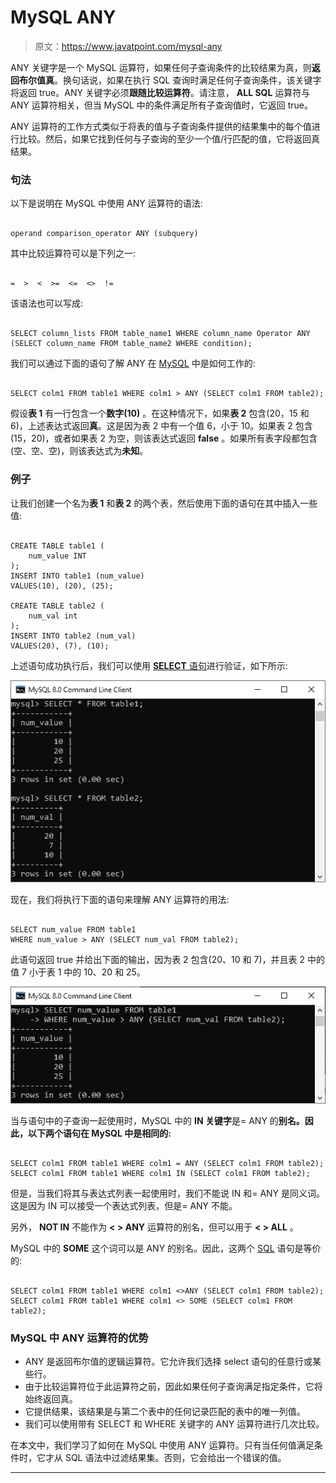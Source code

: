 # MySQL ANY

> 原文：<https://www.javatpoint.com/mysql-any>

ANY 关键字是一个 MySQL 运算符，如果任何子查询条件的比较结果为真，则**返回布尔值真**。换句话说，如果在执行 SQL 查询时满足任何子查询条件，该关键字将返回 true。ANY 关键字必须**跟随比较运算符**。请注意， **ALL SQL** 运算符与 ANY 运算符相关，但当 MySQL 中的条件满足所有子查询值时，它返回 true。

ANY 运算符的工作方式类似于将表的值与子查询条件提供的结果集中的每个值进行比较。然后，如果它找到任何与子查询的至少一个值/行匹配的值，它将返回真结果。

### 句法

以下是说明在 MySQL 中使用 ANY 运算符的语法:

```

operand comparison_operator ANY (subquery)

```

其中比较运算符可以是下列之一:

```

=  >  <  >=  <=  <>  !=

```

该语法也可以写成:

```

SELECT column_lists FROM table_name1 WHERE column_name Operator ANY (SELECT column_name FROM table_name2 WHERE condition); 

```

我们可以通过下面的语句了解 ANY 在 [MySQL](https://www.javatpoint.com/mysql-tutorial) 中是如何工作的:

```

SELECT colm1 FROM table1 WHERE colm1 > ANY (SELECT colm1 FROM table2);

```

假设**表 1** 有一行包含一个**数字(10)** 。在这种情况下，如果**表 2** 包含(20，15 和 6)，上述表达式返回**真**。这是因为表 2 中有一个值 6，小于 10。如果表 2 包含(15，20)，或者如果表 2 为空，则该表达式返回 **false** 。如果所有表字段都包含(空、空、空)，则该表达式为**未知**。

### 例子

让我们创建一个名为**表 1** 和**表 2** 的两个表，然后使用下面的语句在其中插入一些值:

```

CREATE TABLE table1 (
	num_value INT
); 
INSERT INTO table1 (num_value) 
VALUES(10), (20), (25);

CREATE TABLE table2 (
	num_val int
); 
INSERT INTO table2 (num_val)
VALUES(20), (7), (10);

```

上述语句成功执行后，我们可以使用 [**SELECT** 语句](https://www.javatpoint.com/mysql-select)进行验证，如下所示:

![MySQL ANY](img/efa488054b8676e279b96c946b67477c.png)

现在，我们将执行下面的语句来理解 ANY 运算符的用法:

```

SELECT num_value FROM table1 
WHERE num_value > ANY (SELECT num_val FROM table2);

```

此语句返回 true 并给出下面的输出，因为表 2 包含(20、10 和 7)，并且表 2 中的值 7 小于表 1 中的 10、20 和 25。

![MySQL ANY](img/427cd1cc896817b2556ff16dff310c40.png)

当与语句中的子查询一起使用时，MySQL 中的 **IN 关键字**是= ANY 的**别名。因此，以下两个语句在 MySQL 中是相同的:**

```

SELECT colm1 FROM table1 WHERE colm1 = ANY (SELECT colm1 FROM table2);
SELECT colm1 FROM table1 WHERE colm1 IN (SELECT colm1 FROM table2);

```

但是，当我们将其与表达式列表一起使用时，我们不能说 IN 和= ANY 是同义词。这是因为 IN 可以接受一个表达式列表，但是= ANY 不能。

另外， **NOT IN** 不能作为 **< > ANY** 运算符的别名，但可以用于 **< > ALL** 。

MySQL 中的 **SOME** 这个词可以是 ANY 的别名。因此，这两个 [SQL](https://www.javatpoint.com/sql-tutorial) 语句是等价的:

```

SELECT colm1 FROM table1 WHERE colm1 <>ANY (SELECT colm1 FROM table2);
SELECT colm1 FROM table1 WHERE colm1 <> SOME (SELECT colm1 FROM table2);

```

### MySQL 中 ANY 运算符的优势

*   ANY 是返回布尔值的逻辑运算符。它允许我们选择 select 语句的任意行或某些行。
*   由于比较运算符位于此运算符之前，因此如果任何子查询满足指定条件，它将始终返回真。
*   它提供结果，该结果是与第二个表中的任何记录匹配的表中的唯一列值。
*   我们可以使用带有 SELECT 和 WHERE 关键字的 ANY 运算符进行几次比较。

在本文中，我们学习了如何在 MySQL 中使用 ANY 运算符。只有当任何值满足条件时，它才从 SQL 语法中过滤结果集。否则，它会给出一个错误的值。

* * *
